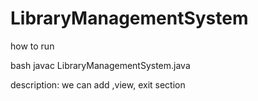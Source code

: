 # LibraryManagementSystem


how to run 

bash javac LibraryManagementSystem.java


description: we can add ,view, exit section
